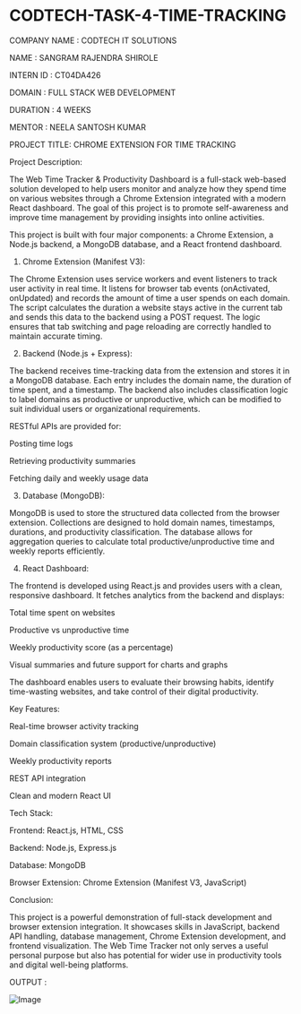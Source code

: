 # CODTECH-TASK-4-TIME-TRACKING

COMPANY NAME : CODTECH IT SOLUTIONS

NAME : SANGRAM RAJENDRA SHIROLE

INTERN ID : CT04DA426

DOMAIN : FULL STACK WEB DEVELOPMENT

DURATION : 4 WEEKS

MENTOR : NEELA SANTOSH KUMAR

PROJECT TITLE: CHROME EXTENSION FOR TIME TRACKING

Project Description:

The Web Time Tracker & Productivity Dashboard is a full-stack web-based solution developed to help users monitor and analyze how they spend time on various websites through a Chrome Extension integrated with a modern React dashboard. The goal of this project is to promote self-awareness and improve time management by providing insights into online activities.

This project is built with four major components: a Chrome Extension, a Node.js backend, a MongoDB database, and a React frontend dashboard.

1. Chrome Extension (Manifest V3):

The Chrome Extension uses service workers and event listeners to track user activity in real time. It listens for browser tab events (onActivated, onUpdated) and records the amount of time a user spends on each domain. The script calculates the duration a website stays active in the current tab and sends this data to the backend using a POST request. The logic ensures that tab switching and page reloading are correctly handled to maintain accurate timing.

2. Backend (Node.js + Express):

The backend receives time-tracking data from the extension and stores it in a MongoDB database. Each entry includes the domain name, the duration of time spent, and a timestamp. The backend also includes classification logic to label domains as productive or unproductive, which can be modified to suit individual users or organizational requirements.

RESTful APIs are provided for:

  Posting time logs

  Retrieving productivity summaries

  Fetching daily and weekly usage data

3. Database (MongoDB):

MongoDB is used to store the structured data collected from the browser extension. Collections are designed to hold domain names, timestamps, durations, and productivity classification. The database allows for aggregation queries to calculate total productive/unproductive time and weekly reports efficiently.

4. React Dashboard:

The frontend is developed using React.js and provides users with a clean, responsive dashboard. It fetches analytics from the backend and displays:

Total time spent on websites

Productive vs unproductive time

Weekly productivity score (as a percentage)

Visual summaries and future support for charts and graphs

The dashboard enables users to evaluate their browsing habits, identify time-wasting websites, and take control of their digital productivity.

Key Features:

Real-time browser activity tracking

Domain classification system (productive/unproductive)

Weekly productivity reports

REST API integration

Clean and modern React UI

Tech Stack:

Frontend: React.js, HTML, CSS

Backend: Node.js, Express.js

Database: MongoDB

Browser Extension: Chrome Extension (Manifest V3, JavaScript)

Conclusion:

This project is a powerful demonstration of full-stack development and browser extension integration. It showcases skills in JavaScript, backend API handling, database management, Chrome Extension development, and frontend visualization. The Web Time Tracker not only serves a useful personal purpose but also has potential for wider use in productivity tools and digital well-being platforms.

OUTPUT :

![Image](https://github.com/user-attachments/assets/fd04d54d-ffa0-43a8-a798-d700bc902783)

